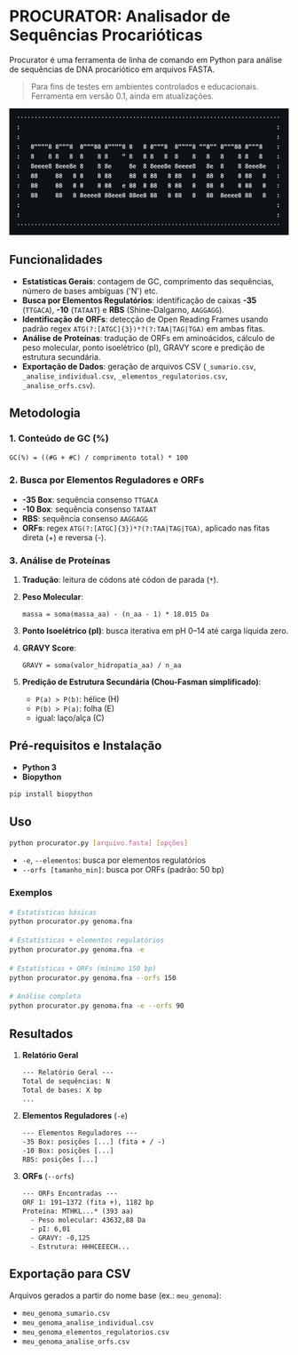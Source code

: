 # PROCURATOR: Analisador de Sequências Procarióticas

Procurator é uma ferramenta de linha de comando em Python para análise de sequências de DNA procariótico em arquivos FASTA.

> Para fins de testes em ambientes controlados e educacionais. Ferramenta em versão 0.1, ainda em atualizações.



<p align="left">
  <img src="https://github.com/madsondeluna/procurator/blob/main/logo.png?raw=true" alt="PROCURATOR logo" width="800"/>
</p>



## Funcionalidades 

* **Estatísticas Gerais**: contagem de GC, comprimento das sequências, número de bases ambíguas ('N') etc.
* **Busca por Elementos Regulatórios**: identificação de caixas **-35** (`TTGACA`), **-10** (`TATAAT`) e **RBS** (Shine-Dalgarno, `AAGGAGG`).
* **Identificação de ORFs**: detecção de Open Reading Frames usando padrão regex `ATG(?:[ATGC]{3})*?(?:TAA|TAG|TGA)` em ambas fitas.
* **Análise de Proteínas**: tradução de ORFs em aminoácidos, cálculo de peso molecular, ponto isoelétrico (pI), GRAVY score e predição de estrutura secundária.
* **Exportação de Dados**: geração de arquivos CSV (`_sumario.csv`, `_analise_individual.csv`, `_elementos_regulatorios.csv`, `_analise_orfs.csv`).

## Metodologia 

### 1. Conteúdo de GC (%)

```text
GC(%) = ((#G + #C) / comprimento total) * 100
```

### 2. Busca por Elementos Reguladores e ORFs

* **-35 Box**: sequência consenso `TTGACA`
* **-10 Box**: sequência consenso `TATAAT`
* **RBS**: sequência consenso `AAGGAGG`
* **ORFs**: regex `ATG(?:[ATGC]{3})*?(?:TAA|TAG|TGA)`, aplicado nas fitas direta (+) e reversa (-).

### 3. Análise de Proteínas

1. **Tradução**: leitura de códons até códon de parada (`*`).
2. **Peso Molecular**:

   ```text
   massa = soma(massa_aa) - (n_aa - 1) * 18.015 Da
   ```
3. **Ponto Isoelétrico (pI)**: busca iterativa em pH 0–14 até carga líquida zero.
4. **GRAVY Score**:

   ```text
   GRAVY = soma(valor_hidropatia_aa) / n_aa
   ```
5. **Predição de Estrutura Secundária (Chou-Fasman simplificado)**:

   * `P(a) > P(b)`: hélice (H)
   * `P(b) > P(a)`: folha (E)
   * igual: laço/alça (C)

## Pré-requisitos e Instalação

* **Python 3**
* **Biopython**

```bash
pip install biopython
```

## Uso

```bash
python procurator.py [arquivo.fasta] [opções]
```

* `-e`, `--elementos`: busca por elementos regulatórios
* `--orfs [tamanho_min]`: busca por ORFs (padrão: 50 bp)

### Exemplos

```bash
# Estatísticas básicas
python procurator.py genoma.fna

# Estatísticas + elementos regulatórios
python procurator.py genoma.fna -e

# Estatísticas + ORFs (mínimo 150 bp)
python procurator.py genoma.fna --orfs 150

# Análise completa
python procurator.py genoma.fna -e --orfs 90
```

## Resultados

1. **Relatório Geral**

   ```text
   --- Relatório Geral ---
   Total de sequências: N
   Total de bases: X bp
   ...
   ```

2. **Elementos Reguladores** (`-e`)

   ```text
   --- Elementos Reguladores ---
   -35 Box: posições [...] (fita + / -)
   -10 Box: posições [...]
   RBS: posições [...]
   ```

3. **ORFs** (`--orfs`)

   ```text
   --- ORFs Encontradas ---
   ORF 1: 191–1372 (fita +), 1182 bp
   Proteína: MTHKL...* (393 aa)
     - Peso molecular: 43632,88 Da
     - pI: 6,01
     - GRAVY: -0,125
     - Estrutura: HHHCEEECH...
   ```

## Exportação para CSV

Arquivos gerados a partir do nome base (ex.: `meu_genoma`):

* `meu_genoma_sumario.csv`
* `meu_genoma_analise_individual.csv`
* `meu_genoma_elementos_regulatorios.csv`
* `meu_genoma_analise_orfs.csv`
